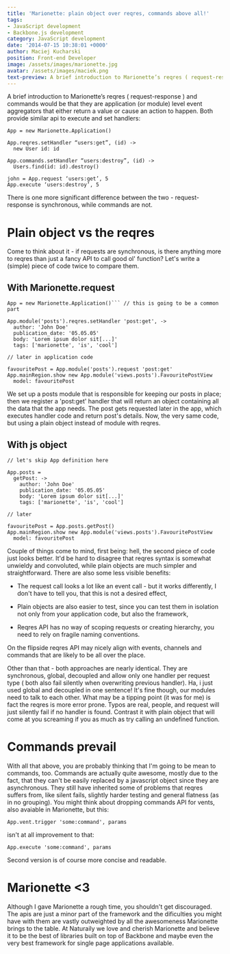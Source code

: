 ```yaml
---
title: 'Marionette: plain object over reqres, commands above all!'
tags:
- JavaScript development
- Backbone.js development
category: JavaScript development
date: '2014-07-15 10:38:01 +0000'
author: Maciej Kucharski
position: Front-end Developer
image: /assets/images/marionette.jpg
avatar: /assets/images/maciek.png
text-preview: A brief introduction to Marionette’s reqres ( request-response ) and commands would be that they are application (or module) level event aggregators that either return a value or cause an action to happen.
---
```



A brief introduction to Marionette’s reqres ( request-response ) and commands would be that they are application (or module) level event aggregators that either return a value or cause an action to happen. Both provide similar api to execute and set handlers:
```
App = new Marionette.Application()

App.reqres.setHandler “users:get”, (id) ->
  new User id: id

App.commands.setHandler “users:destroy”, (id) ->
  Users.find(id: id).destroy()

john = App.request ‘users:get’, 5
App.execute ‘users:destroy’, 5
```
There is one more significant difference between the two - request-response is synchronous, while commands are not.

Plain object vs the reqres
==========================

Come to think about it - if requests are synchronous, is there anything more to reqres than just a fancy API to call good ol' function? Let's write a (simple) piece of code twice to compare them.

With Marionette.request
-----------------------
```
App = new Marionette.Application()``` // this is going to be a common part

App.module('posts').reqres.setHandler 'post:get', ->
  author: 'John Doe'
  publication_date: '05.05.05'
  body: 'Lorem ipsum dolor sit[...]'
  tags: ['marionette', 'is', 'cool']

// later in application code

favouritePost = App.module('posts').request 'post:get'
App.mainRegion.show new App.module('views.posts').FavouritePostView
  model: favouritePost
```
We set up a posts module that is responsible for keeping our posts in place; then we register a 'post:get' handler that will return an object containing all the data that the app needs. The post gets requested later in the app, which executes handler code and return post's details.
Now, the very same code, but using a plain object instead of module with reqres.

With js object
--------------
```
// let's skip App definition here

App.posts =
  getPost: ->
    author: 'John Doe'
    publication_date: '05.05.05'
    body: 'Lorem ipsum dolor sit[...]'
    tags: ['marionette', 'is', 'cool']

// later

favouritePost = App.posts.getPost()
App.mainRegion.show new App.module('views.posts').FavouritePostView
  model: favouritePost
```
Couple of things come to mind, first being: hell, the second piece of code just looks better. It'd be hard to disagree that reqres syntax is somewhat unwieldy and convoluted, while plain objects are much simpler and straightforward. There are also some less visible benefits:

- The request call looks a lot like an event call - but it works differently, I don't have to tell you, that this is not a desired effect,

- Plain objects are also easier to test, since you can test them in isolation not only from your application code, but also the framework,

- Reqres API has no way of scoping requests or creating hierarchy, you need to rely on fragile naming conventions.

On the flipside reqres API may nicely align with events, channels and commands that are likely to be all over the place.

Other than that - both approaches are nearly identical. They are synchronous, global, decoupled and allow only one handler per request type ( both also fail silently when overwriting previous handler). Ha, i just used global and decoupled in one sentence!
It's fine though, our modules need to talk to each other. What may be a tipping point (it was for me) is fact the reqres is more error prone. Typos are real, people, and request will just silently fail if no handler is found. Contrast it with plain object that will come at you screaming if you as much as try calling an undefined function.

Commands prevail
================

With all that above, you are probably thinking that I'm going to be mean to commands, too. Commands are actually quite awesome, mostly due to the fact, that they can't be easily replaced by a javascript object since they are asynchronous. They still have inherited some of problems that reqres suffers from, like silent fails, slightly harder testing and general flatness (as in no grouping).
You might think about dropping commands API for vents, also avaiable in Marionette, but this:
```
App.vent.trigger 'some:command', params
```
isn't at all improvement to that:
```
App.execute 'some:command', params
```
Second version is of course more concise and readable.

Marionette <3
=============

Although I gave Marionette a rough time, you shouldn't get discouraged. The apis are just a minor part of the framework and the dificulties you might have with them are vastly outweighted by all the awesomeness Marionette brings to the table. At Naturaily we love and cherish Marionette and believe it to be the best of libraries built on top of Backbone and maybe even the very best framework for single page applications available.
